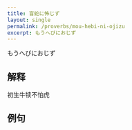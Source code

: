 ```yaml
---
title: 盲蛇に怖じず
layout: single
permalink: /proverbs/mou-hebi-ni-ojizu
excerpt: もうへびにおじず
---
```


もうへびにおじず

## 解释

初生牛犊不怕虎

## 例句

